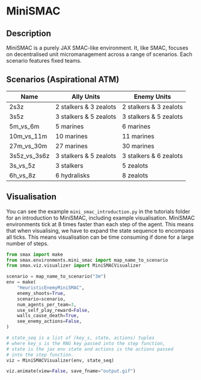 # MiniSMAC
## Description
MiniSMAC is a purely JAX SMAC-like environment. It, like SMAC, focuses on decentralised unit micromanagement across a range of scenarios. Each scenario features fixed teams. 

## Scenarios (Aspirational ATM)

| Name         | Ally Units             | Enemy Units            |
|--------------|------------------------|------------------------|
| 2s3z         | 2 stalkers & 3 zealots | 2 stalkers & 3 zealots |
| 3s5z         | 3 stalkers & 5 zealots | 3 stalkers & 5 zealots |
| 5m_vs_6m     | 5 marines              | 6 marines              |
| 10m_vs_11m   | 10 marines             | 11 marines             |
| 27m_vs_30m   | 27 marines             | 30 marines             |
| 3s5z_vs_3s6z | 3 stalkers & 5 zealots | 3 stalkers & 6 zealots |
| 3s_vs_5z     | 3 stalkers             | 5 zealots              |
| 6h_vs_8z     | 6 hydralisks           | 8 zealots              |

## Visualisation
You can see the example `mini_smac_introduction.py` in the tutorials folder for an introduction to MiniSMAC, including example visualisation. MiniSMAC environments tick at 8 times faster than each step of the agent. This means that when visualising, we have to expand the state sequence to encompass all ticks. This means visualisation can be time consuming if done for a large number of steps.

```python
from smax import make
from smax.environments.mini_smac import map_name_to_scenario
from smax.viz.visualizer import MiniSMACVisualizer

scenario = map_name_to_scenario("3m")
env = make(
    "HeuristicEnemyMiniSMAC",
    enemy_shoots=True,
    scenario=scenario,
    num_agents_per_team=3,
    use_self_play_reward=False,
    walls_cause_death=True,
    see_enemy_actions=False,
)

# state_seq is a list of (key_s, state, actions) tuples
# where key_s is the RNG key passed into the step function,
# state is the jax env state and actions is the actions passed
# into the step function.
viz = MiniSMACVisualizer(env, state_seq)

viz.animate(view=False, save_fname="output.gif")
```